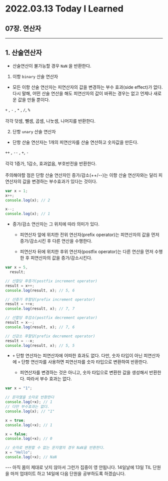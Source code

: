 # 2022.03.13 Today I Learned

## 07장. 연산자

---

## 1. 산술연산자

- 산술연산이 불가능할 경우 `NaN` 을 반환한다.

1. 이항 `binary` 산술 연산자

- 모든 이항 산술 연산자는 피연산자의 값을 변경하는 부수 효과(side effect)가 없다. 다시 말해, 어떤 산술 연산을 해도 피연산자의 값이 바뀌는 경우는 없고 언제나 새로운 값을 만들 뿐이다.

`+` , `-` , `*` , `/`, `%`
<br></br>
각각 덧셈, 뺄셈, 곱셈, 나눗셈, 나머지를 반환한다.

2. 단항 `unary` 산술 연산자

- 단항 산술 연산자는 1개의 피연산자를 산술 연산하고 숫자값을 만든다.

`++` , `--` , `+`, `-`
<br></br>
각각 1증가, 1감소, 효과없음, 부호반전을 반환한다.
<br></br>
주의해야할 점은 단항 산술 연산자인 증가/감소(++/--)는 이항 산술 연산자와는 달리 피연산자의 값을 변경하는 부수효과가 있다는 것이다.

```js
var x = 1;
x++;
console.log(x); // 2

x--;
console.log(x); // 1
```

- 증가/감소 연산자는 그 위치에 따라 의미가 있다.

  - 피연산자 앞에 위치한 전위 연산자(prefix operator)는 피연산자의 값을 먼저 증가/감소시킨 후 다른 연산을 수행한다.

  - 피연산자 뒤에 위치한 후위 연산자(postfix operator)는 다른 연산을 먼저 수행한 후 피연산자의 값을 증가/감소시킨다.

```js
var x = 5,
  result;

// 선할당 후증가(postfix increment operator)
result = x++;
console.log(result, x); // 5, 6

// 선증가 후할당(prefix increment operator)
result = ++x;
console.log(result, x); // 7, 7

// 선할당 후감소(postfix decrement operator)
result = x--;
console.log(result, x); // 7, 6

// 선감소 후할당(prefix decrement operator)
result = --x;
console.log(result, x); // 5, 5
```

- `+` 단항 연산자는 피연산자에 어떠한 효과도 없다. 다만, 숫자 타입이 아닌 피연산자에 `+` 단항 연산자를 사용하면 피연산자를 숫자 타입으로 변환하여 반환한다.

  - 피연산자를 변경하는 것은 아니고, 숫자 타입으로 변환한 값을 생성해서 반환한다. 따라서 부수 효과는 없다.

```js
var x = "1";

// 문자열을 숫자로 반환한다
console.log(+x); // 1
// 다만 부수효과는 없다.
console.log(x); // "1"

x = true;
console.log(+x); // 1

x = false;
console.log(+x); // 0

// 숫자로 변환할 수 없는 문자열의 경우 NaN을 반환한다.
x = "Hello";
console.log(+x); // NaN
```

--- 아직 몸이 제대로 낫지 않아서 그런가 집중이 영 안됩니다. 14일날에 13일 TIL 단원을 마저 업데이트 하고 14일에 다음 단원을 공부하도록 하겠습니다.
